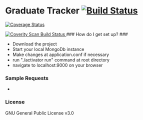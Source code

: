 # Graduate Tracker  [![Build Status](https://travis-ci.org/TVilaboa/Egresados.svg)](https://travis-ci.org/TVilaboa/Egresados)
[![Coverage Status](https://coveralls.io/repos/github/TVilaboa/Egresados/badge.svg?branch=master)](https://coveralls.io/github/TVilaboa/Egresados?branch=master)

<a href="https://scan.coverity.com/projects/tvilaboa-egresados">
  <img alt="Coverity Scan Build Status"
       src="https://scan.coverity.com/projects/14922/badge.svg"/>
</a>
### How do I get set up? ###

* Download the project
* Start your local MongoDb instance
* Make changes at application.conf if necessary
* run "./activator run" command at root directory
* navigate to localhost:9000 on your browser

### Sample Requests ###

* 

### License ###

GNU General Public License v3.0
